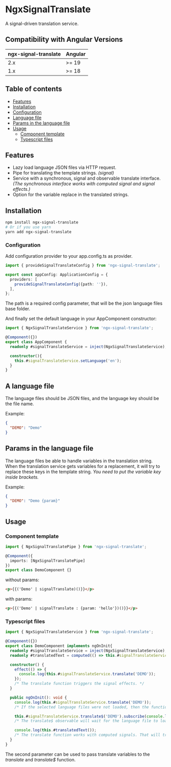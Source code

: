 # NgxSignalTranslate

A signal-driven translation service.

## Compatibility with Angular Versions

<table>
  <thead>
    <tr>
      <th>ngx-signal-translate</th>
      <th>Angular</th>
    </tr>
  </thead>
  <tbody>
      <tr>
      <td>
        2.x
      </td>
      <td>
        >= 19
      </td>
    </tr>
    <tr>
      <td>
        1.x
      </td>
      <td>
        >= 18
      </td>
    </tr>
  </tbody>
</table>

## Table of contents

- [Features](#features)
- [Installation](#installation)
- [Configuration](#configuration)
- [Language file](#a-language-file)
- [Params in the language file](#params-in-the-language-file)
- [Usage](#usage)
  - [Component template](#component-template)
  - [Typescript files](#typescript-files)

## Features

* Lazy load language JSON files via HTTP request.
* Pipe for translating the template strings. _(signal)_
* Service with a synchronous, signal and observable translate interface. *(The synchronous interface works with computed signal and signal effects.)*
* Option for the variable replace in the translated strings.

## Installation

```bash
npm install ngx-signal-translate
# Or if you use yarn
yarn add ngx-signal-translate
```

### Configuration

Add configuration provider to your app.config.ts as provider.

```ts
import { provideSignalTranslateConfig } from 'ngx-signal-translate';

export const appConfig: ApplicationConfig = {
  providers: [
    provideSignalTranslateConfig({path: ''}),
  ],
};
```

The path is a required config parameter, that will be the json language files base folder.

And finally set the default language in your AppComponent constructor:
```ts
import { NgxSignalTranslateService } from 'ngx-signal-translate';

@Component({})
export class AppComponent {
  readonly #signalTranslateService = inject(NgxSignalTranslateService);

  constructor(){
    this.#signalTranslateService.setLanguage('en');
  }
}
```

## A language file

The language files should be JSON files, and the language key should be the file name.

Example:
```json
{
  "DEMO": "Demo"
}
```


## Params in the language file

The language files be able to handle variables in the translation string. When the translation service gets variables for a replacement, it will try to replace these keys in the template string.
*You need to put the variable key inside brackets.*

Example:
```json
{
  "DEMO": "Demo {param}"
}
```

## Usage

### Component template

```ts
import { NgxSignalTranslatePipe } from 'ngx-signal-translate';

@Component({
  imports: [NgxSignalTranslatePipe]
})
export class DemoComponent {}
```

without params:

```html
<p>{{('Demo' | signalTranslate)()}}</p>
```

with params:

```html
<p>{{('Demo' | signalTranslate : {param: 'hello'})()}}</p>
```

### Typescript files

```ts
import { NgxSignalTranslateService } from 'ngx-signal-translate';

@Component({})
export class DemoComponent implements ngOnInit{
  readonly #signalTranslateService = inject(NgxSignalTranslateService);
  readonly #translatedText = computed(() => this.#signalTranslateService.translate('DEMO'));

  constructor() {
    effect(() => {
      console.log(this.#signalTranslateService.translate('DEMO'));
    });
    /* The translate function triggers the signal effects. */
  }

  public ngOnInit(): void {
    console.log(this.#signalTranslateService.translate('DEMO'));
    /* If the selected language files were not loaded, then the function will return with the translation key. */

    this.#signalTranslateService.translate$('DEMO').subscribe(console.log);
    /* The translate$ observable will wait for the language file to load. */

    console.log(this.#translatedText());
    /* The translate function works with computed signals. That will trigger the value refresh when the language resource / selected language changed. */
  }
}
```

The second parameter can be used to pass translate variables to the _translate_ and _translate$_ function.
